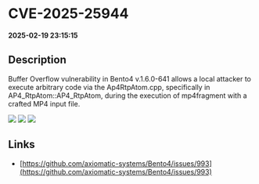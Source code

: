 # CVE-2025-25944

**2025-02-19 23:15:15**

## Description
Buffer Overflow vulnerability in Bento4 v.1.6.0-641 allows a local attacker to execute arbitrary code via the Ap4RtpAtom.cpp, specifically in AP4_RtpAtom::AP4_RtpAtom, during the execution of mp4fragment with a crafted MP4 input file.

![](https://img.shields.io/static/v1?label=Score&message=7.3&color=red)
![](https://img.shields.io/static/v1?label=Severity&message=HIGH&color=red)
![](https://img.shields.io/static/v1?label=CWE&message=RCE&color=green)

## Links
- [https://github.com/axiomatic-systems/Bento4/issues/993](https://github.com/axiomatic-systems/Bento4/issues/993)
